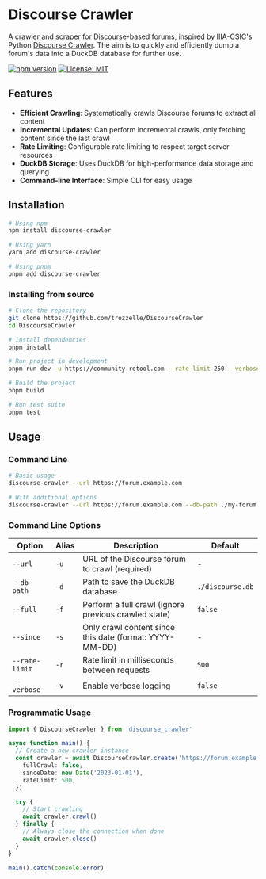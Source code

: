 # Discourse Crawler

A crawler and scraper for Discourse-based forums, inspired
by IIIA-CSIC's Python [Discourse Crawler](https://github.com/IIIA-ML/DiscourseCrawler). The aim is to quickly and
efficiently dump a forum's data into a DuckDB database for further use.

[![npm version](https://img.shields.io/npm/v/discourse_crawler.svg)](https://www.npmjs.com/package/discourse_crawler)
[![License: MIT](https://img.shields.io/badge/License-MIT-yellow.svg)](https://opensource.org/licenses/MIT)

## Features

- **Efficient Crawling**: Systematically crawls Discourse forums to extract all content
- **Incremental Updates**: Can perform incremental crawls, only fetching content since the last crawl
- **Rate Limiting**: Configurable rate limiting to respect target server resources
- **DuckDB Storage**: Uses DuckDB for high-performance data storage and querying
- **Command-line Interface**: Simple CLI for easy usage

## Installation

```bash
# Using npm
npm install discourse-crawler

# Using yarn
yarn add discourse-crawler

# Using pnpm
pnpm add discourse-crawler
```

### Installing from source

```bash
# Clone the repository
git clone https://github.com/trozzelle/DiscourseCrawler
cd DiscourseCrawler

# Install dependencies
pnpm install

# Run project in development
pnpm run dev -u https://community.retool.com --rate-limit 250 --verbose

# Build the project
pnpm build

# Run test suite
pnpm test
```

## Usage

### Command Line

```bash
# Basic usage
discourse-crawler --url https://forum.example.com

# With additional options
discourse-crawler --url https://forum.example.com --db-path ./my-forum.db --full --rate-limit 1000 --verbose
```

### Command Line Options

| Option         | Alias | Description                                             | Default          |
|----------------|-------|---------------------------------------------------------|------------------|
| `--url`        | `-u`  | URL of the Discourse forum to crawl (required)          | -                |
| `--db-path`    | `-d`  | Path to save the DuckDB database                        | `./discourse.db` |
| `--full`       | `-f`  | Perform a full crawl (ignore previous crawled state)    | `false`          |
| `--since`      | `-s`  | Only crawl content since this date (format: YYYY-MM-DD) | -                |
| `--rate-limit` | `-r`  | Rate limit in milliseconds between requests             | `500`            |
| `--verbose`    | `-v`  | Enable verbose logging                                  | `false`          |

### Programmatic Usage

```typescript
import { DiscourseCrawler } from 'discourse_crawler'

async function main() {
  // Create a new crawler instance
  const crawler = await DiscourseCrawler.create('https://forum.example.com', './my-forum.db', {
    fullCrawl: false,
    sinceDate: new Date('2023-01-01'),
    rateLimit: 500,
  })

  try {
    // Start crawling
    await crawler.crawl()
  } finally {
    // Always close the connection when done
    await crawler.close()
  }
}

main().catch(console.error)
```
